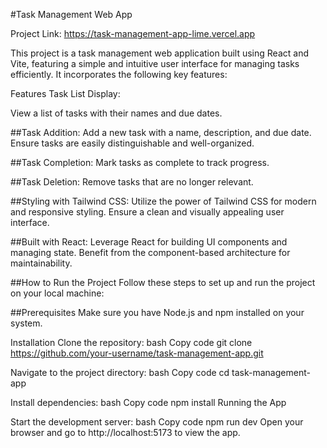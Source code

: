 #Task Management Web App

Project Link: https://task-management-app-lime.vercel.app

This project is a task management web application built using React and Vite, featuring a simple and intuitive user interface for managing tasks efficiently. It incorporates the following key features:

Features
Task List Display:

View a list of tasks with their names and due dates.

##Task Addition:
Add a new task with a name, description, and due date.
Ensure tasks are easily distinguishable and well-organized.

##Task Completion:
Mark tasks as complete to track progress.

##Task Deletion:
Remove tasks that are no longer relevant.

##Styling with Tailwind CSS:
Utilize the power of Tailwind CSS for modern and responsive styling.
Ensure a clean and visually appealing user interface.

##Built with React:
Leverage React for building UI components and managing state.
Benefit from the component-based architecture for maintainability.

##How to Run the Project
Follow these steps to set up and run the project on your local machine:

##Prerequisites
Make sure you have Node.js and npm installed on your system.

Installation
Clone the repository:
bash
Copy code
git clone https://github.com/your-username/task-management-app.git

Navigate to the project directory:
bash
Copy code
cd task-management-app

Install dependencies:
bash
Copy code
npm install
Running the App

Start the development server:
bash
Copy code
npm run dev
Open your browser and go to http://localhost:5173 to view the app.
